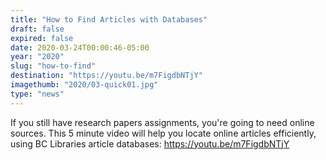 ```yaml
---
title: "How to Find Articles with Databases"
draft: false
expired: false
date: 2020-03-24T00:00:46-05:00
year: "2020"
slug: "how-to-find"
destination: "https://youtu.be/m7FigdbNTjY"
imagethumb: "2020/03-quick01.jpg"
type: "news"
---
```


If you still have research papers assignments, you're going to need online sources. This 5 minute video will help you locate online articles efficiently, using BC Libraries article databases: https://youtu.be/m7FigdbNTjY
